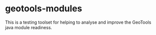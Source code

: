 # geotools-modules
This is a testing toolset for helping to analyse and improve the GeoTools java module readiness.

